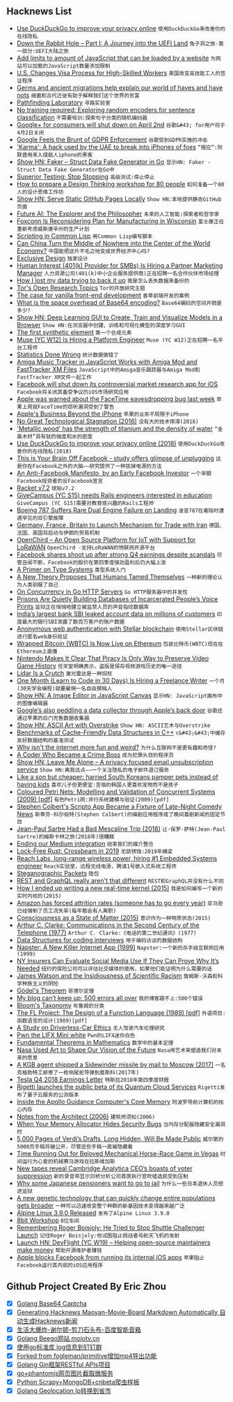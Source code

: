 ## Hacknews List


- [Use DuckDuckGo to improve your privacy online](https://duckduckgo.com/app)  `使用DuckDuckGo来改善你的在线隐私`
- [Down the Rabbit Hole – Part I: A Journey into the UEFI Land](https://erfur.github.io/down_the_rabbit_hole_pt1/)  `兔子洞之旅-第一部分:UEFI大陆之旅`
- [Add limits to amount of JavaScript that can be loaded by a website](https://bugs.webkit.org/show_bug.cgi?id=194028)  `为网站可以加载的JavaScript数量添加限制`
- [U.S. Changes Visa Process for High-Skilled Workers](https://www.wsj.com/articles/u-s-changes-visa-process-for-high-skilled-workers-11548879868)  `美国改变高技能工人的签证程序`
- [Germs and ancient migrations help explain our world of haves and have nots](https://geneticliteracyproject.org/2019/01/29/how-germs-and-ancient-migration-help-explain-our-world-of-haves-and-have-nots/)  `细菌和古代迁徙有助于解释我们这个世界的贫富`
- [Pathfinding Laboratory](https://github.com/rvhuang/pathfinding-lab)  `寻路实验室`
- [No training required: Exploring random encoders for sentence classification](https://code.fb.com/ml-applications/random-encoders/)  `不需要培训:探索句子分类的随机编码器`
- [Google&#43; for consumers will shut down on April 2nd](https://techcrunch.com/2019/01/30/google-for-consumers-will-shut-down-on-april-2nd/)  `谷歌&#43; for用户将于4月2日关闭`
- [Google Feels the Brunt of GDPR Enforcement](https://www.saiglobal.com/en-au/news_and_resources/industry_news/google_feels_the_brunt_of_gdpr_enforcement/)  `谷歌受到GDPR实施的冲击`
- [&#39;Karma&#39;: A hack used by the UAE to break into iPhones of foes](https://www.reuters.com/investigates/special-report/usa-spying-karma/)  `“报应”:阿联酋用来入侵敌人iphone的黑客`
- [Show HN: Faker – Struct Data Fake Generator in Go](https://github.com/bxcodec/faker)  `显示HN: Faker - Struct Data Fake Generator在Go中`
- [Superior Testing: Stop Stopping](https://arturdryomov.online/posts/superior-testing-stop-stopping/)  `高级测试:停止停止`
- [How to prepare a Design Thinking workshop for 80 people](http://eurydice13.com/2019/01/how-to-prepare-for-and-run-a-design-thinking-gamestorming-creative-workshop-and-what-to-do-with-the-outputs-too/)  `如何准备一个80人的设计思维工作坊`
- [Show HN: Serve Static GitHub Pages Locally](https://github.com/CurtisLusmore/ghp)  `Show HN:本地提供静态GitHub页面`
- [Future AI: The Explorer and the Philosopher](https://www.centauri-dreams.org/2019/01/29/future-ai-the-explorer-and-the-philosopher/)  `未来的人工智能:探索者和哲学家`
- [Foxconn Is Reconsidering Plan for Manufacturing in Wisconsin](https://www.nytimes.com/2019/01/30/business/foxconn-wisconsin-manufacturing.html)  `富士康正在重新考虑威斯康辛州的生产计划`
- [Scripting in Common Lisp](https://ebzzry.io/en/script-lisp/)  `用Common Lisp编写脚本`
- [Can China Turn the Middle of Nowhere into the Center of the World Economy?](https://www.nytimes.com/interactive/2019/01/29/magazine/china-globalization-kazakhstan.html)  `中国能把这片不毛之地变成世界经济中心吗?`
- [Exclusive Design](https://exclusive-design.vasilis.nl/)  `独家设计`
- [Human Interest (401(k) Provider for SMBs) Is Hiring a Partner Marketing Manager](https://humaninterest.com/careers)  `人力资源公司(401(k)中小企业服务提供商)正在招聘一名合作伙伴市场经理`
- [How I lost my data trying to back it up](https://hamy.io/post/0010/how-i-lost-my-data-trying-to-back-it-up/)  `我是怎么丢失数据来备份的`
- [Tor&#39;s Open Research Topics](https://blog.torproject.org/tors-open-research-topics-2018-edition)  `Tor的开放研究主题`
- [The case for vanilla front-end development](https://pushdata.io/blog/1)  `香草前端开发的案例`
- [What is the space overhead of Base64 encoding?](https://lemire.me/blog/2019/01/30/what-is-the-space-overhead-of-base64-encoding/)  `Base64编码的空间开销是多少?`
- [Show HN: Deep Learning GUI to Create, Train and Visualize Models in a Browser](https://beta.aifiddle.io/)  `Show HN:在浏览器中创建、训练和可视化模型的深度学习GUI`
- [The first synthetic element](https://www.nature.com/articles/d41586-019-00236-4)  `第一个合成元素`
- [Muse (YC W12) Is Hiring a Platform Engineer](https://www.themuse.com/jobs/themuse/platform-engineer)  `Muse (YC W12)正在招聘一名平台工程师`
- [Statistics Done Wrong](https://www.statisticsdonewrong.com)  `统计数据做错了`
- [Amiga Music Tracker in JavaScript Works with Amiga Mod and FastTracker XM Files](https://www.stef.be/bassoontracker/)  `JavaScript中的Amiga音乐跟踪器与Amiga Mod和FastTracker XM文件一起工作`
- [Facebook will shut down its controversial market research app for iOS](https://www.theverge.com/facebook/2019/1/30/18203349/facebook-research-app-apple-shutdown)  `Facebook将关闭其备受争议的iOS市场研究应用`
- [Apple was warned about the FaceTime eavesdropping bug last week](https://www.theverge.com/2019/1/29/18202398/apple-facetime-bug-warned-eavesdropping)  `苹果上周就FaceTime的窃听漏洞受到了警告`
- [Apple&#39;s Business Beyond the iPhone](https://www.bloomberg.com/news/articles/2019-01-30/apple-shares-rally-as-company-outlines-life-beyond-the-iphone)  `苹果的业务不局限于iPhone`
- [No Great Technological Stagnation (2016)](https://nintil.com/2016/04/25/no-great-technological-stagnation/)  `没有大的技术停滞(2016)`
- [&#39;Metallic wood&#39; has the strength of titanium and the density of water](https://www.sciencedaily.com/releases/2019/01/190128125314.htm)  `“金属木材”具有钛的强度和水的密度`
- [Use DuckDuckGo to improve your privacy online (2018)](https://spreadprivacy.com/privacy-simplified/)  `使用DuckDuckGo改善你的在线隐私(2018)`
- [This is Your Brain Off Facebook - study offers glimpse of unplugging](https://www.nytimes.com/2019/01/30/health/facebook-psychology-health.html)  `这是你在Facebook之外的大脑——研究提供了一种拔掉电源的方法`
- [An Anti-Facebook Manifesto, by an Early Facebook Investor](https://www.nytimes.com/2019/01/29/books/review/roger-mcnamee-zucked.html)  `一个早期Facebook投资者的反Facebook宣言`
- [Racket v7.2](https://blog.racket-lang.org/2019/01/racket-v7-2.html)  `球拍v7.2`
- [GiveCampus (YC S15) needs Rails engineers interested in education](https://www.givecampus.com/careers#engineering)  `GiveCampus (YC S15)需要对教育感兴趣的Rails工程师`
- [Boeing 787 Suffers Rare Dual Engine Failure on Landing](https://thepointsguy.com/news/boeing-787-suffers-rare-dual-engine-failure-on-landing/)  `波音787在着陆时遭遇罕见的双引擎故障`
- [Germany, France, Britain to Launch Mechanism for Trade with Iran](https://www.reuters.com/article/us-iran-usa-sanctions-eu/germany-france-britain-to-launch-mechanism-for-trade-with-iran-idUSKCN1PP0K3)  `德国、法国、英国将启动与伊朗的贸易机制`
- [OpenChird – An Open Source Platform for IoT with Support for LoRaWAN](https://openchirp.io/)  `OpenChird -支持LoRaWAN的物联网开源平台`
- [Facebook shares shoot up after strong Q4 earnings despite scandals](https://techcrunch.com/2019/01/30/facebook-earnings-q4-2018/)  `尽管丑闻不断，Facebook的股价在第四季度强劲盈利后仍大幅上涨`
- [A Primer on Type Systems](https://www.cs.uaf.edu/users/chappell/public_html/class/2018_spr/cs331/docs/types_primer.html)  `类型系统入门`
- [A New Theory Proposes That Humans Tamed Themselves](https://www.theatlantic.com/magazine/archive/2019/03/how-humans-tamed-themselves/580447/)  `一种新的理论认为人类驯服了自己`
- [On Concurrency in Go HTTP Servers](https://eli.thegreenplace.net/2019/on-concurrency-in-go-http-servers/)  `Go HTTP服务器中的并发性`
- [Prisons Are Quietly Building Databases of Incarcerated People’s Voice Prints](https://theintercept.com/2019/01/30/prison-voice-prints-databases-securus/)  `监狱正在悄悄地建立被监禁人员的声音指纹数据库`
- [India’s largest bank SBI leaked account data on millions of customers](https://techcrunch.com/2019/01/30/state-bank-india-data-leak/)  `印度最大的银行SBI泄露了数百万客户的账户数据`
- [Anonymous web authentication with Stellar blockchain](https://evilmartians.com/chronicles/anonymous-web-authentication-with-stellar-blockchain)  `使用Stellar区块链进行匿名web身份验证`
- [Wrapped Bitcoin (WBTC) Is Now Live on Ethereum](https://blog.kyber.network/wbtc-is-now-live-on-ethereum-4b4e2d1ef76f)  `包装比特币(WBTC)现在在Ethereum上直播`
- [Nintendo Makes It Clear That Piracy Is Only Way to Preserve Video Game History](https://motherboard.vice.com/en_us/article/wjm5kw/nintendo-makes-it-clear-that-piracy-is-the-only-way-to-preserve-video-game-history)  `任天堂明确表示，盗版是保存视频游戏历史的唯一途径`
- [Lidar Is a Crutch](https://lidarmag.com/2019/01/27/elon-musk-is-right-lidar-is-a-crutch/)  `激光雷达是一种拐杖`
- [One Month (Learn to Code in 30 Days) Is Hiring a Freelance Writer](https://docs.google.com/document/d/1CQARzHz891hKkpoHpJGsLP16D3JUM-gm7ZEaUoh2BKs/edit#)  `一个月(30天学会编程)就要雇佣一名自由撰稿人`
- [Show HN: A Image Editor in JavaScript Canvas](https://github.com/victorqribeiro/photoEditor)  `显示HN: JavaScript画布中的图像编辑器`
- [Google’s also peddling a data collector through Apple’s back door](https://techcrunch.com/2019/01/30/googles-also-peddling-a-data-collector-through-apples-back-door/)  `谷歌还通过苹果的后门兜售数据收集器`
- [Show HN: ASCII Art with Overstrike](https://github.com/hughpyle/ASR33/blob/master/asciiart/README.md)  `Show HN: ASCII艺术与Overstrike`
- [Benchmarks of Cache-Friendly Data Structures in C&#43;&#43;](https://tylerayoung.com/2019/01/29/benchmarks-of-cache-friendly-data-structures-in-c/)  `c&#43;&#43;中缓存友好数据结构的基准测试`
- [Why isn&#39;t the internet more fun and weird?](https://jarredsumner.com/codeblog/)  `为什么互联网不是更有趣和奇怪?`
- [A Coder Who Became a Crime Boss](https://www.wired.com/story/mastermind-excerpt/)  `成为犯罪头目的程序员`
- [Show HN: Leave Me Alone – A privacy focused email unsubscription service](https://leavemealone.xyz)  `Show HN:离我远点——一个关注隐私的电子邮件退订服务`
- [Like a son but cheaper: harried South Koreans pamper pets instead of having kids](https://www.reuters.com/article/us-southkorea-economy-pets/like-a-son-but-cheaper-harried-south-koreans-pamper-pets-instead-of-having-kids-idUSKCN1PI029)  `喜欢儿子但更便宜:苦恼的韩国人更喜欢宠物而不是孩子`
- [Coloured Petri Nets: Modelling and Validation of Concurrent Systems (2009) [pdf]](https://artamonoviv.ru/wp-content/uploads/2016/08/Coloured_Petri_Nets_modeling_and_validation_of_concurrent_systems__2009.pdf)  `有色Petri网:并行系统建模与验证(2009)[pdf]`
- [Stephen Colbert&#39;s Scripto App Became a Fixture of Late-Night Comedy News](https://www.newyorker.com/tech/annals-of-technology/how-scripto-the-app-that-stephen-colbert-helped-build-became-a-fixture-of-late-night-comedy-news)  `斯蒂芬·科尔伯特(Stephen Colbert)的编剧应用程序成了晚间喜剧新闻的固定节目`
- [Jean-Paul Sartre Had a Bad Mescaline Trip (2018)](http://www.openculture.com/2018/07/jean-paul-sartre-bad-mescaline-trip-hallucinated-years-followed-crabs.html)  `让·保罗·萨特(Jean-Paul Sartre)的梅斯卡林之旅(2018年)很糟糕`
- [Ending our Medium integration](https://write.as/blog/ending-our-medium-integration)  `结束我们的媒介整合`
- [Lock-Free Rust: Crossbeam in 2019](https://stjepang.github.io/2019/01/29/lock-free-rust-crossbeam-in-2019.html)  `无锁锈蚀:2019年横梁`
- [Reach Labs, long-range wireless power, hiring #1 Embedded Systems engineer](https://jobs.lever.co/reachlabs)  `Reach实验室，远程无线电源，聘请1号嵌入式系统工程师`
- [Steganographic Packets](https://vimist.github.io/2019/01/30/Steganographic-Packets.html)  `隐包`
- [REST and GraphQL really aren&#39;t that different](https://github.com/tylerbuchea/graphqless)  `REST和GraphQL并没有什么不同`
- [How I ended up writing a new real-time kernel (2015)](https://dmitryfrank.com/articles/how_i_ended_up_writing_my_own_kernel)  `我是如何编写一个新的实时内核的(2015)`
- [Amazon has forced attrition rates (someone has to go every year)](https://www.reddit.com/r/cscareerquestions/comments/al2p6q/7_months_into_fang_company_want_out/efad55p/)  `亚马逊已经强制了员工流失率(每年都会有人离职)`
- [Consciousness as a State of Matter (2015)](https://arxiv.org/abs/1401.1219)  `意识作为一种物质状态(2015)`
- [Arthur C. Clarke: Communications in the Second Century of the Telephone (1977)](https://paleotronic.com/2019/01/30/arthur-c-clarke-communications-in-the-second-century-of-the-telephone-1977/)  `Arthur C. Clarke:《电话的第二世纪通讯》(1977)`
- [Data Structures for coding interviews](https://www.interviewcake.com/article/java/data-structures-coding-interview)  `用于编码访谈的数据结构`
- [Napster: A New Killer Internet App (1999)](https://evolt.org/node/564)  `Napster:一个新的杀手级互联网应用(1999)`
- [NY Insurers Can Evaluate Social Media Use If They Can Prove Why It’s Needed](https://www.wsj.com/articles/new-york-insurers-can-evaluate-your-social-media-useif-they-can-prove-why-its-needed-11548856802)  `纽约的保险公司可以评估社交媒体的使用，如果他们能证明为什么需要的话`
- [James Watson and the Insidiousness of Scientific Racism](https://www.wired.com/story/james-watson-and-scientific-racism/)  `詹姆斯·沃森和科学种族主义的阴险`
- [Gödel&#39;s Theorem](http://bactra.org/notebooks/godels-theorem.html)  `哥德尔定理`
- [My blog can’t keep up: 500 errors all over](https://lemire.me/blog/2019/01/31/my-blog-cant-keep-up-500-errors-all-over/)  `我的博客跟不上:500个错误`
- [Bloom&#39;s Taxonomy](https://en.wikipedia.org/wiki/Bloom%27s_taxonomy)  `布鲁姆的分类`
- [The FL Project: The Design of a Function Language (1989) [pdf]](https://theory.stanford.edu/~aiken/publications/trs/FLProject.pdf)  `外语项目:函数语言的设计(1989)[pdf]`
- [A Study on Driverless-Car Ethics](https://www.newyorker.com/science/elements/a-study-on-driverless-car-ethics-offers-a-troubling-look-into-our-values)  `无人驾驶汽车伦理研究`
- [Pwn the LIFX Mini white](https://limitedresults.com/2019/01/pwn-the-lifx-mini-white/)  `Pwn的LIFX迷你白色`
- [Fundamental Theorems in Mathematics](https://arxiv.org/abs/1807.08416)  `数学中的基本定理`
- [Nasa Used Art to Shape Our Vision of the Future](https://www.artsy.net/article/artsy-editorial-nasa-art-shape-vision-future)  `Nasa用艺术来塑造我们对未来的愿景`
- [A KGB agent shipped a Sidewinder missile by mail to Moscow (2017)](https://nationalinterest.org/blog/the-buzz/fact-the-kgb-shipped-sidewinder-missile-by-mail-moscow-21673)  `一名克格勃特工邮寄了一枚响尾蛇导弹到莫斯科(2017年)`
- [Tesla Q4 2018 Earnings Letter](http://ir.tesla.com/static-files/0b913415-467d-4c0d-be4c-9225c2cb0ae0)  `特斯拉2018年第四季度财报`
- [Rigetti launches the public beta of its Quantum Cloud Services](https://techcrunch.com/2019/01/30/rigetti-launches-the-public-beta-of-its-quantum-cloud-services/)  `Rigetti发布了量子云服务的公测版本`
- [Inside the Apollo Guidance Computer&#39;s Core Memory](http://www.righto.com/2019/01/inside-apollo-guidance-computers-core.html)  `阿波罗导航计算机的核心内存`
- [Notes from the Architect (2006)](http://varnish-cache.org/docs/trunk/phk/notes.html)  `建筑师须知(2006)`
- [When Your Memory Allocator Hides Security Bugs](https://blog.fuzzing-project.org/65-When-your-Memory-Allocator-hides-Security-Bugs.html)  `当内存分配器隐藏安全漏洞时`
- [5,000 Pages of Verdi’s Drafts, Long Hidden, Will Be Made Public](https://www.nytimes.com/2019/01/25/arts/music/verdi-papers-italy.html)  `威尔第的5000页手稿将被公开，尽管这些手稿一直被隐藏着`
- [Time Running Out for Beloved Mechanical Horse-Race Game in Vegas](https://www.atlasobscura.com/articles/what-is-sigma-derby)  `时间运行为心爱的机械赛马游戏在拉斯维加斯`
- [New tapes reveal Cambridge Analytica CEO’s boasts of voter suppression](https://www.opendemocracy.net/brexitinc/paul-hilder/they-were-planning-on-stealing-election-explosive-new-tapes-reveal-cambridg)  `新的录音带显示剑桥分析公司首席执行官吹嘘选民受到压制`
- [Why some Japanese pensioners want to go to jail](https://www.bbc.co.uk/news/stories-47033704)  `为什么一些日本退休人员想进监狱`
- [A new genetic technology that can quickly change entire populations gets broader](http://nautil.us/issue/68/context/gene-drives-reach-mammals)  `一种可以迅速改变整个种群的新基因技术变得越来越广泛`
- [Alpine Linux 3.9.0 Released](https://alpinelinux.org/posts/Alpine-3.9.0-released.html)  `发布了Alpine Linux 3.9.0`
- [8bit Workshop](https://8bitworkshop.com/)  `8位车间`
- [Remembering Roger Boisjoly: He Tried to Stop Shuttle Challenger Launch](https://www.npr.org/sections/thetwo-way/2012/02/06/146490064/remembering-roger-boisjoly-he-tried-to-stop-shuttle-challenger-launch)  `记住Roger Boisjoly:他试图阻止挑战者号航天飞机的发射`
- [Launch HN: DevFlight (YC W19) – Helping open-source maintainers make money](item?id=19037467)  `帮助开源维护者赚钱`
- [Apple blocks Facebook from running its internal iOS apps](https://www.theverge.com/2019/1/30/18203551/apple-facebook-blocked-internal-ios-apps)  `苹果阻止Facebook运行其内部的iOS应用程序`

## Github Project Created By Eric Zhou

- [x] [Golang Base64 Captcha](https://github.com/mojocn/base64Captcha)
- [x] [Generating Hacknews Maoyan-Movie-Board Markdown Automatically 自动生成Hacknews新闻](https://github.com/dejavuzhou/md-genie)
- [x] [生活大爆炸-谢尔顿-剪刀石头布-百度智能音箱](https://github.com/mojocn/dueros-bang-game)
- [x] [Golang Beego网站 mojotv.cn](https://github.com/mojocn/www.mojotv.cn)
- [x] [使用go标准库,log信息到钉钉群](https://github.com/mojocn/dooger)
- [x] [Forked from fogleman/primitive增加mp4导出功能](https://github.com/mojocn/primitive)
- [x] [Golang Gin框架RESTful APIs项目](https://github.com/JJJJJJJerk/ezier-golang-web-api-framework)
- [x] [go+phantomjs网页图片截取微服务](https://github.com/mojocn/screen_shot)
- [x] [Python Scrapy+MongoDB+cnbeta爬虫样板](https://github.com/mojocn/scrapy_mongodb_boilerplate_cnbeta)
- [x] [Golang Geolocation Ip转换到省市](https://github.com/mojocn/ip2location)